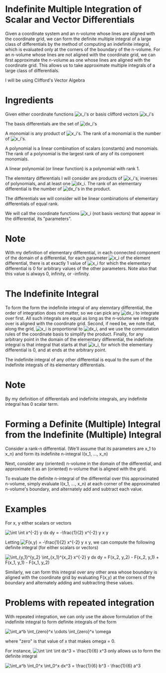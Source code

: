 # Indefinite Multiple Integration of Scalar and Vector Differentials

Given a coordinate system and an n-volume whose lines are aligned with the coordinate grid, we can form the definite multiple integral of a large class of differentials by the method of computing an indefinite integral, which is evaluated only at the corners of the boundary of the n-volume.  For an n-volume whose lines are not aligned with the coordinate grid, we can first approximate the n-volume as one whose lines are aligned with the coordinate grid.  This allows us to take approximate multiple integrals of a large class of differentials.

I will be using Clifford's Vector Algebra

# Ingredients

Given either coordinate functions <img src="https://latex.codecogs.com/gif.latex?x_i" title="x_i" />'s or basis clifford vectors <img src="https://latex.codecogs.com/gif.latex?x_i" title="x_i" />'s

The basis differentials are the set of <img src="https://latex.codecogs.com/gif.latex?dx_i" title="dx_i" />'s

A monomial is any product of <img src="https://latex.codecogs.com/gif.latex?x_i" title="x_i" />'s.  The rank of a monomial is the number of <img src="https://latex.codecogs.com/gif.latex?x_i" title="x_i" />'s.

A polynomial is a linear combination of scalars (constants) and monomials.  The rank of a polynomial is the largest rank of any of its component monomials.

A linear polynomial (or linear function) is a polynomial with rank 1.

The elemntary differentials I will consider are products of <img src="https://latex.codecogs.com/gif.latex?x_i" title="x_i" />'s, inverses of polynomials, and at least one <img src="https://latex.codecogs.com/gif.latex?dx_i" title="dx_i" />.  The rank of an elementary differential is the number of <img src="https://latex.codecogs.com/gif.latex?dx_i" title="dx_i" />'s in the product.

The differentials we will consider will be linear combinations of elementary differentials of equal rank.

We will call the coordinate functions <img src="https://latex.codecogs.com/gif.latex?x_i" title="x_i" /> (not basis vectors) that appear in the differential, its "parameters".

# Note

With my definition of elementary differential, in each connected component of the domain of a differential, for each parameter <img src="https://latex.codecogs.com/gif.latex?x_i" title="x_i" /> of the element differential, there is at exactly 1 value of <img src="https://latex.codecogs.com/gif.latex?x_i" title="x_i" /> for which the elementary differential is 0 for arbitrary values of the other parameters.  Note also that this value is always 0, infinity, or -infinity.

# The Indefinite Integral

To form the form the indefinite integral of any elemntary differential, the order of integration does not matter, so we can pick any <img src="https://latex.codecogs.com/gif.latex?dx_i" title="dx_i" /> to integrate over first.  All such integrals are equal as long as the n-volume we integrate over is aligned with the coordinate grid.  Second, if need be, we note that, along the grid, <img src="https://latex.codecogs.com/gif.latex?x_i" title="x_i" /> is proportional to <img src="https://latex.codecogs.com/gif.latex?dx_i" title="dx_i" />, and we use the commutation rules of the coordinate basis to simplify the product.  Finally, for any arbitrary point in the domain of the elementary differential, the indefinite integral is that integral that starts at that <img src="https://latex.codecogs.com/gif.latex?x_i" title="x_i" />, for which the elementary differential is 0, and at ends at the arbitrary point.

The indefinite integral of any other differential is equal to the sum of the indefinite integrals of its elementary differentials.

# Note

By my definition of differentials and indefinite integrals, any indefinite integral has 0 scalar term.

# Forming a Definite (Multiple) Integral from the Indefinite (Multiple) Integral

Consider a rank-n differential.  (We'll assume that its parameters are x_1 to x_n) and form its indefinite n-integral I(x_1, ..., x_n)

Next, consider any (oriented) n-volume in the domain of the differential, and approximate it as an (oriented) n-volume that is aligned with the grid.

To evaluate the definite n-integral of the differential over this approximated n-volume, simply evaluate I(x_1, ..., x_n) at each corner of the approximated n-volume's boundary, and alternately add and subtract each value.

# Examples

For x, y either scalars or vectors

<img src="https://latex.codecogs.com/gif.latex?\int&space;\int&space;x^{-2}&space;y&space;dx&space;dy&space;=&space;-\frac{1}{2}&space;x^{-2}&space;y&space;x&space;y" title="\int \int x^{-2} y dx dy = -\frac{1}{2} x^{-2} y x y" />

Letting <img src="https://latex.codecogs.com/gif.latex?F(x,y)&space;=&space;-\frac{1}{2}&space;x^{-2}&space;y&space;x&space;y" title="F(x,y) = -\frac{1}{2} x^{-2} y x y" />, we can compute the following definite integral (for either scalars or vectors)

<img src="https://latex.codecogs.com/gif.latex?\int_{y_1}^{y_2}&space;\int_{x_1}^{x_2}&space;x^{-2}&space;y&space;dx&space;dy&space;=&space;F(x_2,&space;y_2)&space;-&space;F(x_2,&space;y_1)&space;&plus;&space;F(x_1,&space;y_1)&space;-&space;F(x_1,&space;y_2)" title="\int_{y_1}^{y_2} \int_{x_1}^{x_2} x^{-2} y dx dy = F(x_2, y_2) - F(x_2, y_1) + F(x_1, y_1) - F(x_1, y_2)" />

Similarly, we can form this integral over any other area whose boundary is aligned with the coordinate grid by evaluating F(x,y) at the corners of the boundary and alternately adding and subtracting these values.

# Problems with repeated integration

With repeated integration, we can only use the above formulation of the indefinite integral to form definite integrals of the form

<img src="https://latex.codecogs.com/gif.latex?\int_a^b&space;\int_{zero}^x&space;\cdots&space;\int_{zero}^x&space;\omega" title="\int_a^b \int_{zero}^x \cdots \int_{zero}^x \omega" />

where "zero" is that value of x that makes omega = 0.

For instance, <img src="https://latex.codecogs.com/gif.latex?\int&space;\int&space;\int&space;dx^3&space;=&space;\frac{1}{6}&space;x^3" title="\int \int \int dx^3 = \frac{1}{6} x^3" /> only allows us to form the definite integral

<img src="https://latex.codecogs.com/gif.latex?\int_a^b&space;\int_0^x&space;\int_0^x&space;dx^3&space;=&space;\frac{1}{6}&space;b^3&space;-&space;\frac{1}{6}&space;a^3" title="\int_a^b \int_0^x \int_0^x dx^3 = \frac{1}{6} b^3 - \frac{1}{6} a^3" />
